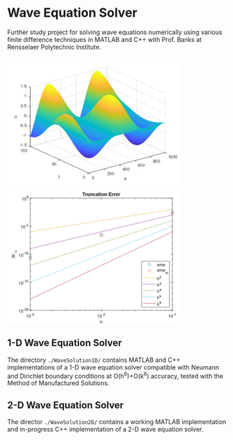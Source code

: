 # Wave Equation Solver
Further study project for solving wave equations numerically using various finite difference techniques in MATLAB and C++ with Prof. Banks at Rensselaer Polytechnic Institute.

<p float="left">
  <img src="/images/1d-xt-plot.jpg" width="400" />
  <img src="/images/truncation-error-plot.png" width="400" />
</p>

## 1-D Wave Equation Solver

The directory `./WaveSolution1D/` contains MATLAB and C++ implementations of a 1-D wave equation solver compatible with Neumann and Dirichlet boundary conditions at O(h<sup>6</sup>)+O(k<sup>6</sup>) accuracy, tested with the Method of Manufactured Solutions.

## 2-D Wave Equation Solver

The director `./WaveSolution2D/` contains a working MATLAB implementation and in-progress C++ implementation of a 2-D wave equation solver.  
